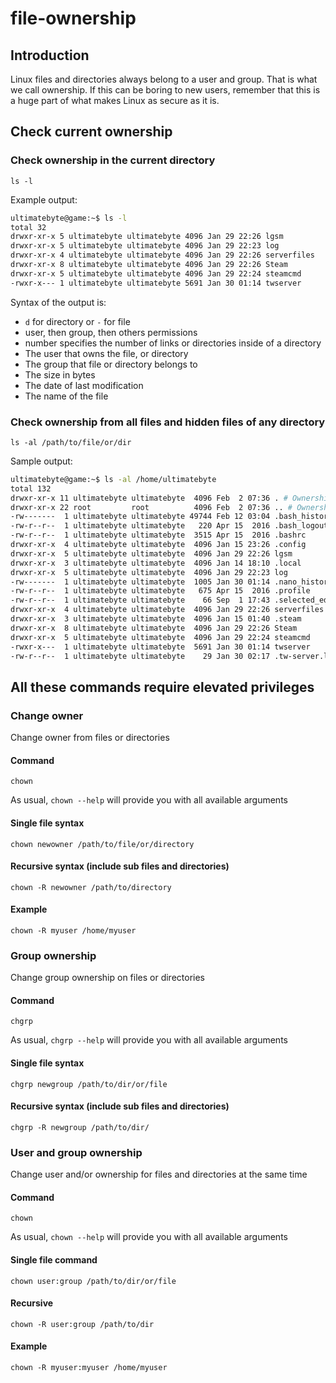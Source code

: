 # file-ownership

## Introduction

Linux files and directories always belong to a user and group. That is what we call ownership.
If this can be boring to new users, remember that this is a huge part of what makes Linux as secure as it is.

## Check current ownership

### Check ownership in the current directory

`ls -l`

Example output:

```bash
ultimatebyte@game:~$ ls -l
total 32
drwxr-xr-x 5 ultimatebyte ultimatebyte 4096 Jan 29 22:26 lgsm
drwxr-xr-x 5 ultimatebyte ultimatebyte 4096 Jan 29 22:23 log
drwxr-xr-x 4 ultimatebyte ultimatebyte 4096 Jan 29 22:26 serverfiles
drwxr-xr-x 8 ultimatebyte ultimatebyte 4096 Jan 29 22:26 Steam
drwxr-xr-x 5 ultimatebyte ultimatebyte 4096 Jan 29 22:24 steamcmd
-rwxr-x--- 1 ultimatebyte ultimatebyte 5691 Jan 30 01:14 twserver
```

Syntax of the output is:

* `d` for directory or `-` for file
* user, then group, then others permissions
* number specifies the number of links or directories inside of a directory
* The user that owns the file, or directory
* The group that file or directory belongs to
* The size in bytes
* The date of last modification
* The name of the file

### Check ownership from all files and hidden files of any directory

`ls -al /path/to/file/or/dir`

Sample output:

```bash
ultimatebyte@game:~$ ls -al /home/ultimatebyte
total 132
drwxr-xr-x 11 ultimatebyte ultimatebyte  4096 Feb  2 07:36 . # Ownership from the current given dir
drwxr-xr-x 22 root         root          4096 Feb  2 07:36 .. # Ownership from the parent dir
-rw-------  1 ultimatebyte ultimatebyte 49744 Feb 12 03:04 .bash_history
-rw-r--r--  1 ultimatebyte ultimatebyte   220 Apr 15  2016 .bash_logout
-rw-r--r--  1 ultimatebyte ultimatebyte  3515 Apr 15  2016 .bashrc
drwxr-xr-x  4 ultimatebyte ultimatebyte  4096 Jan 15 23:26 .config
drwxr-xr-x  5 ultimatebyte ultimatebyte  4096 Jan 29 22:26 lgsm
drwxr-xr-x  3 ultimatebyte ultimatebyte  4096 Jan 14 18:10 .local
drwxr-xr-x  5 ultimatebyte ultimatebyte  4096 Jan 29 22:23 log
-rw-------  1 ultimatebyte ultimatebyte  1005 Jan 30 01:14 .nano_history
-rw-r--r--  1 ultimatebyte ultimatebyte   675 Apr 15  2016 .profile
-rw-r--r--  1 ultimatebyte ultimatebyte    66 Sep  1 17:43 .selected_editor
drwxr-xr-x  4 ultimatebyte ultimatebyte  4096 Jan 29 22:26 serverfiles
drwxr-xr-x  3 ultimatebyte ultimatebyte  4096 Jan 15 01:40 .steam
drwxr-xr-x  8 ultimatebyte ultimatebyte  4096 Jan 29 22:26 Steam
drwxr-xr-x  5 ultimatebyte ultimatebyte  4096 Jan 29 22:24 steamcmd
-rwxr-x---  1 ultimatebyte ultimatebyte  5691 Jan 30 01:14 twserver
-rw-r--r--  1 ultimatebyte ultimatebyte    29 Jan 30 02:17 .tw-server.lock
```

## All these commands require elevated privileges

### Change owner

Change owner from files or directories

#### Command

`chown`

As usual, `chown --help` will provide you with all available arguments

#### Single file syntax

`chown newowner /path/to/file/or/directory`

#### Recursive syntax \(include sub files and directories\)

`chown -R newowner /path/to/directory`

#### Example

`chown -R myuser /home/myuser`

### Group ownership

Change group ownership on files or directories

#### Command

`chgrp`

As usual, `chgrp --help` will provide you with all available arguments

#### Single file syntax

`chgrp newgroup /path/to/dir/or/file`

#### Recursive syntax \(include sub files and directories\)

`chgrp -R newgroup /path/to/dir/`

### User and group ownership

Change user and/or ownership for files and directories at the same time

#### Command

`chown`

As usual, `chown --help` will provide you with all available arguments

#### Single file command

`chown user:group /path/to/dir/or/file`

#### Recursive

`chown -R user:group /path/to/dir`

#### Example

`chown -R myuser:myuser /home/myuser`
